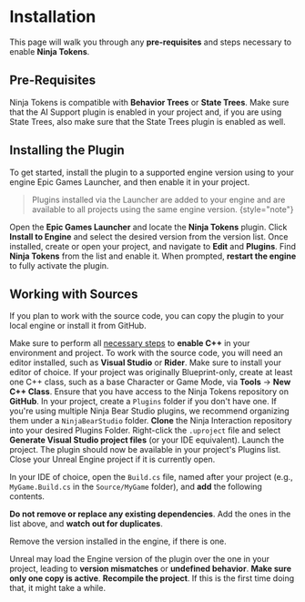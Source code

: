 # Installation
<primary-label ref="tokens"/>

This page will walk you through any **pre-requisites** and steps necessary to enable **Ninja Tokens**.

## Pre-Requisites

Ninja Tokens is compatible with **Behavior Trees** or **State Trees**. Make sure that the AI Support plugin is enabled in 
your project and, if you are using State Trees, also make sure that the State Trees plugin is enabled as well.

## Installing the Plugin

To get started, install the plugin to a supported engine version using to your engine Epic Games Launcher, and then 
enable it in your project.

> Plugins installed via the Launcher are added to your engine and are available to all projects using the same engine version.
{style="note"}

<procedure title="Installing via the Epic Launcher" collapsible="true" default-state="expanded">
    <step>Open the <b>Epic Games Launcher</b> and locate the <b>Ninja Tokens</b> plugin.</step>
    <step>Click <b>Install to Engine</b> and select the desired version from the version list.</step>
    <step>Once installed, create or open your project, and navigate to <b>Edit</b> and <b>Plugins</b>.</step>
    <step>Find <b>Ninja Tokens</b> from the list and enable it.</step>
    <step>When prompted, <b>restart the engine</b> to fully activate the plugin.</step>
</procedure>

## Working with Sources
<secondary-label ref="advanced"/>

If you plan to work with the source code, you can copy the plugin to your local engine or install it from GitHub.

<procedure title="Enable C++ in your Project" collapsible="true" default-state="expanded">
    <step>Make sure to perform all <a href="https://dev.epicgames.com/documentation/en-us/unreal-engine/setting-up-your-development-environment-for-cplusplus-in-unreal-engine">necessary steps</a> to <b>enable C++</b> in your environment and project.</step>
    <step>To work with the source code, you will need an editor installed, such as <b>Visual Studio</b> or <b>Rider</b>. Make sure to install your editor of choice.</step>
    <step>If your project was originally Blueprint-only, create at least one C++ class, such as a base Character or Game Mode, via <b>Tools</b> &rarr; <b>New C++ Class</b>.</step>
</procedure>

<procedure title="GitHub Repository" collapsible="true" default-state="expanded">
    <step>Ensure that you have access to the Ninja Tokens repository on <b>GitHub</b>.</step>
    <step>In your project, create a <code>Plugins</code> folder if you don't have one. If you're using multiple Ninja Bear Studio plugins, we recommend organizing them under a <code>NinjaBearStudio</code> folder.</step>
    <step><b>Clone</b> the Ninja Interaction repository into your desired Plugins Folder.</step>
    <step>Right-click the <code>.uproject</code> file and select <b>Generate Visual Studio project files</b> (or your IDE equivalent).</step>
    <step>Launch the project. The plugin should now be available in your project's Plugins list.</step>
</procedure>

<procedure title="Enable C++ Modules" collapsible="true" default-state="expanded">
    <step>Close your Unreal Engine project if it is currently open.</step>
    <step>
        <p>In your IDE of choice, open the <code>Build.cs</code> file, named after your project (e.g., <code>MyGame.Build.cs</code> in the <code>Source/MyGame</code> folder), and <b>add</b> the following contents.</p>
        <code-block lang="c#" src="tkn_setup_build.cs"/>
        <warning><b>Do not remove or replace any existing dependencies</b>. Add the ones in the list above, and <b>watch out for duplicates</b>.</warning>
    </step>
    <step>
        <p>Remove the version installed in the engine, if there is one.</p>
        <tip>Unreal may load the Engine version of the plugin over the one in your project, leading to <b>version mismatches</b> or <b>undefined behavior</b>. <b>Make sure only one copy is active</b>.</tip>
    </step>
    <step><b>Recompile the project</b>. If this is the first time doing that, it might take a while.</step>
</procedure>
